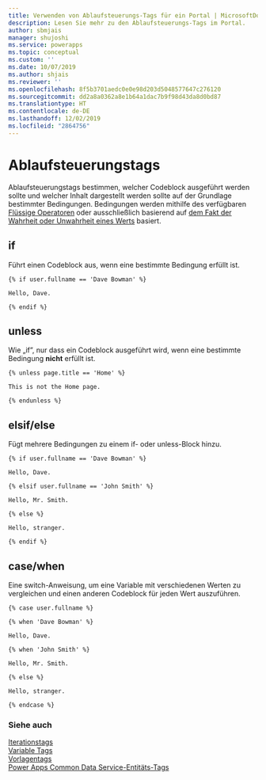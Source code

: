 ```yaml
---
title: Verwenden von Ablaufsteuerungs-Tags für ein Portal | MicrosoftDocs
description: Lesen Sie mehr zu den Ablaufsteuerungs-Tags im Portal.
author: sbmjais
manager: shujoshi
ms.service: powerapps
ms.topic: conceptual
ms.custom: ''
ms.date: 10/07/2019
ms.author: shjais
ms.reviewer: ''
ms.openlocfilehash: 8f5b3701aedc0e0e98d203d5048577647c276120
ms.sourcegitcommit: dd2a8a0362a8e1b64a1dac7b9f98d43da8d0bd87
ms.translationtype: HT
ms.contentlocale: de-DE
ms.lasthandoff: 12/02/2019
ms.locfileid: "2864756"
---
```

# <a name="control-flow-tags"></a>Ablaufsteuerungstags

Ablaufsteuerungstags bestimmen, welcher Codeblock ausgeführt werden sollte und welcher Inhalt dargestellt werden sollte auf der Grundlage bestimmter Bedingungen. Bedingungen werden mithilfe des verfügbaren [Flüssige Operatoren](liquid-operators.md) oder ausschließlich basierend auf [dem Fakt der Wahrheit oder Unwahrheit eines Werts](liquid-conditional-operators.md) basiert.  

## <a name="if"></a>if

Führt einen Codeblock aus, wenn eine bestimmte Bedingung erfüllt ist.

```
{% if user.fullname == 'Dave Bowman' %}

Hello, Dave.

{% endif %}
```

## <a name="unless"></a>unless

Wie „if”, nur dass ein Codeblock ausgeführt wird, wenn eine bestimmte Bedingung **nicht** erfüllt ist.

```
{% unless page.title == 'Home' %}

This is not the Home page.

{% endunless %}
```

## <a name="elsifelse"></a>elsif/else

Fügt mehrere Bedingungen zu einem if- oder unless-Block hinzu.

```
{% if user.fullname == 'Dave Bowman' %}

Hello, Dave.

{% elsif user.fullname == 'John Smith' %}

Hello, Mr. Smith.

{% else %}

Hello, stranger.

{% endif %}
```

## <a name="casewhen"></a>case/when

Eine switch-Anweisung, um eine Variable mit verschiedenen Werten zu vergleichen und einen anderen Codeblock für jeden Wert auszuführen.

```
{% case user.fullname %}

{% when 'Dave Bowman' %}

Hello, Dave.

{% when 'John Smith' %}

Hello, Mr. Smith.

{% else %}

Hello, stranger.

{% endcase %}
```

### <a name="see-also"></a>Siehe auch

[Iterationstags](iteration-tags.md)<br>
[Variable Tags](variable-tags.md)<br>
[Vorlagentags](template-tags.md)<br>
[Power Apps Common Data Service-Entitäts-Tags](portals-entity-tags.md)
